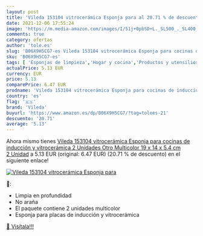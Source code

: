```yaml
---
layout: post
title: 'Vileda 153104 vitrocerámica Esponja para al 20.71 % de descuento'
date: 2021-12-06 17:55:24
image: 'https://m.media-amazon.com/images/I/51j+0pbSD+L._SL500_._SL400_.jpg'
comments: true
category: ofertas
author: 'tole.es'
slug: 'B06X9H5CG7-es Vileda 153104 vitrocerámica Esponja para cocinas de...'
sku: 'B06X9H5CG7-es'
tags: [ 'Esponjas de limpieza','Hogar y cocina','Productos y utensilios de limpieza','vileda', ]
actualPrice: 5.13 EUR
currency: EUR
price: 5.13
comparePrice: 6.47 EUR
prodname: 'Vileda 153104 vitrocerámica Esponja para cocinas de inducción y vitrocerámica  2 Unidades  Otro  Multicolor  19 x 14 x 5.4 cm  2 Unidad'
country: 'es'
flag: '🇪🇸'
brand: 'Vileda'
buyurl: 'https://www.amazon.es/dp/B06X9H5CG7/?tag=tolees-21'
descuento: '20.71'
average: '5.13'
---
```


Ahora mismo tienes [Vileda 153104 vitrocerámica Esponja para cocinas de inducción y vitrocerámica  2 Unidades  Otro  Multicolor  19 x 14 x 5.4 cm  2 Unidad](https://www.amazon.es/dp/B06X9H5CG7/?tag=tolees-21) a 5.13 EUR (original: 6.47 EUR) (20.71 %  de descuento) en el siguiente enlace!

[![Vileda 153104 vitrocerámica Esponja para](https://m.media-amazon.com/images/I/51j+0pbSD+L._SL500_._SL400_.jpg)](https://www.amazon.es/dp/B06X9H5CG7/?tag=tolees-21)

🔎:

- Limpia en profundidad
- No araña
- El paquete contiene 2 unidades multicolor
- Esponja para placas de inducción y vitrocerámica

[🛒 Visítala!!!](https://www.amazon.es/dp/B06X9H5CG7/?tag=tolees-21)
